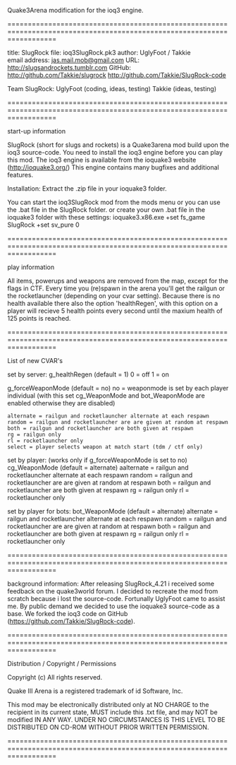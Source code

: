 Quake3Arena modification for the ioq3 engine.


========================================================================================================================

title: SlugRock
file: ioq3SlugRock.pk3
author: UglyFoot / Takkie           
email address: jas.mail.mob@gmail.com 
URL: http://slugsandrockets.tumblr.com
GitHub: http://github.com/Takkie/slugrock
        http://github.com/Takkie/SlugRock-code

Team SlugRock:	UglyFoot (coding, ideas, testing)
		Takkie	 (ideas, testing)	

========================================================================================================================

start-up information

SlugRock (short for slugs and rockets) is a Quake3arena mod build upon the ioq3 source-code.
You need to install the ioq3 engine before you can play this mod.
The ioq3 engine is available from the ioquake3 website (http://ioquake3.org/)
This engine contains many bugfixes and additional features.

Installation:
Extract the .zip file in your ioquake3 folder.

You can start the ioq3SlugRock mod from the mods menu
 or you can use the .bat file in the SlugRock folder.
 or create your own .bat file in the ioquake3 folder with these settings:
ioquake3.x86.exe +set fs_game SlugRock +set sv_pure 0


========================================================================================================================

play information

All items, powerups and weapons are removed from the map,
except for the flags in CTF.
Every time you (re)spawn in the arena you'll get the railgun
or the rocketlauncher (depending on your cvar setting).
Because there is no health available there also the option
'healthRegen', with this option on a player will recieve
5 health points every second until the maxium health of 125
points is reached. 

========================================================================================================================

List of new CVAR's

set by server:
g_healthRegen (default = 1)
	0 = off
	1 = on

g_forceWeaponMode (default = no)
	no = weaponmode is set by each player individual
		(with this set cg_WeaponMode and bot_WeaponMode are enabled
		otherwise they are disabled)

	alternate = railgun and rocketlauncher alternate at each respawn
	random = railgun and rocketlauncher are are given at random at respawn
	both = railgun and rocketlauncher are both given at respawn
	rg = railgun only
	rl = rocketlauncher only
	select = player selects weapon at match start (tdm / ctf only)

set by player:
(works only if g_forceWeaponMode is set to no)
cg_WeaponMode (default = alternate)
	aalternate = railgun and rocketlauncher alternate at each respawn
	random = railgun and rocketlauncher are are given at random at respawn
	both = railgun and rocketlauncher are both given at respawn
	rg = railgun only
	rl = rocketlauncher only

set by player for bots:
bot_WeaponMode (default = alternate)
	alternate = railgun and rocketlauncher alternate at each respawn
	random = railgun and rocketlauncher are are given at random at respawn
	both = railgun and rocketlauncher are both given at respawn
	rg = railgun only
	rl = rocketlauncher only

========================================================================================================================

background information:
After releasing SlugRock_4.21 i received some feedback on the quake3world forum.
I decided to recreate the mod from scratch because i lost the source-code.
Fortunally UglyFoot came to assist me.
By public demand we decided to use the ioquake3 source-code as a base.
We forked the  ioq3 code on GitHub (https://github.com/Takkie/SlugRock-code).

========================================================================================================================

Distribution / Copyright / Permissions 

Copyright (c) 
All rights reserved.

Quake III Arena is a registered trademark of id Software, Inc.

This mod may be electronically distributed only at NO
CHARGE to the recipient in its current state, MUST include
this .txt file, and may NOT be modified IN ANY WAY. UNDER NO
CIRCUMSTANCES IS THIS LEVEL TO BE DISTRIBUTED ON CD-ROM
WITHOUT PRIOR WRITTEN PERMISSION.

========================================================================================================================
